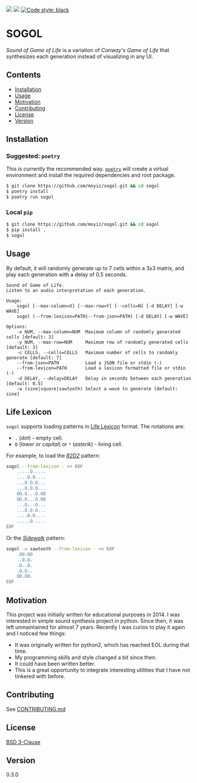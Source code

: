 ![](https://github.com/moyiz/sogol/actions/workflows/test.yml/badge.svg)
![](https://github.com/moyiz/sogol/actions/workflows/lint.yml/badge.svg)
[![Code style: black](https://img.shields.io/badge/code%20style-black-000000.svg)](https://github.com/psf/black) 

# SOGOL
_Sound of Game of Life_ is a variation of _Conway's Game of Life_ that synthesizes each generation instead of visualizing in any UI.

## Contents
- [Installation](#installation)
- [Usage](#usage)
- [Motivation](#motivation)
- [Contributing](#contributing)
- [License](#license)
- [Version](#version)

## Installation

### Suggested: `poetry`
This is currently the recommended way. [`poetry`](https://github.com/python-poetry/poetry) will create a virtual environment and install the required dependencies and root package.
```sh
$ git clone https://github.com/moyiz/sogol.git && cd sogol
$ poetry install
$ poetry run sogol
```

### Local `pip`
```sh
$ git clone https://github.com/moyiz/sogol.git && cd sogol
$ pip install .
$ sogol
```

## Usage
By default, it will randomly generate up to 7 cells within a 3x3 matrix, and play each generation with a delay of 0.5 seconds. 
```
Sound of Game of Life.
Listen to an audio interpretation of each generation.

Usage:
    sogol [--max-column=X] [--max-row=Y] [--cells=N] [-d DELAY] [-w WAVE]
    sogol (--from-lexicon=PATH|--from-json=PATH) [-d DELAY] [-w WAVE]

Options:
    -x NUM, --max-column=NUM  Maximum column of randomly generated cells [default: 3]
    -y NUM, --max-row=NUM     Maximum row of randomly generated cells [default: 3]
    -c CELLS, --cells=CELLS   Maximum number of cells to randomly generate [default: 7]
    --from-json=PATH          Load a JSON file or stdin (-)
    --from-lexicon=PATH       Load a lexicon formatted file or stdin (-)
    -d DELAY, --delay=DELAY   Delay in seconds between each generation [default: 0.5]
    -w (sine|square|sawtooth) Select a wave to generate [default: sine]
```

## Life Lexicon
`sogol` supports loading patterns in [Life Lexicon](https://conwaylife.com/ref/lexicon/lex.htm) format. The notations are:
*  `.` (_dot_) - empty cell.
* `O` (_lower_ or _capital_) or `*` (_asterik_) - living cell.

For example, to load the [_R2D2_](https://conwaylife.com/ref/lexicon/lex_r.htm) pattern:
```bash
sogol --from-lexicon - << EOF
	.....O.....
	....O.O....
	...O.O.O...
	...O.O.O...
	OO.O...O.OO
	OO.O...O.OO
	...O...O...
	...O.O.O...
	....O.O....
	.....O.....
EOF
```

Or the [_Sidewalk_](https://conwaylife.com/ref/lexicon/lex_s.htm) pattern:
```bash
sogol -w sawtooth --from-lexicon - << EOF
	.OO.OO
	..O.O.
	.O..O.
	.O.O..
	OO.OO.
EOF
```

## Motivation
This project was initially written for educational purposes in 2014. I was interested in simple sound synthesis project in python. Since then, it was left unmaintained for almost 7 years. Recently I was curios to play it again and I noticed few things:
* It was originally written for python2, which has reached EOL during that time.
* My programming skills and style changed a bit since then.
* It could have been written better.
* This is a great opportunity to integrate interesting utilities that I have not tinkered with before.

## Contributing
See [CONTRIBUTING.md](https://github.com/moyiz/sogol/blob/master/CONTRIBUTING.md)

## License
[BSD 3-Clause](https://github.com/moyiz/sogol/blob/master/LICENSE)

## Version
0.3.0
